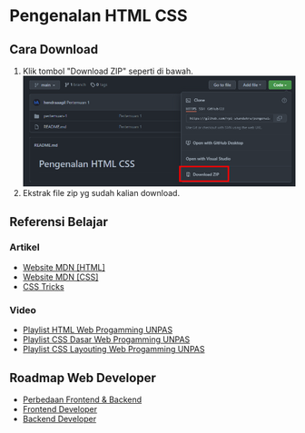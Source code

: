 # Pengenalan HTML CSS

## Cara Download

1. Klik tombol "Download ZIP" seperti di bawah.
   ![Cara download 1](images/cara-download-1.png)
2. Ekstrak file zip yg sudah kalian download.

## Referensi Belajar

### Artikel

- [Website MDN [HTML]](https://developer.mozilla.org/en-US/docs/Web/HTML)
- [Website MDN [CSS]](https://developer.mozilla.org/en-US/docs/Web/CSS)
- [CSS Tricks](https://css-tricks.com/)

### Video

- [Playlist HTML Web Progamming UNPAS](https://www.youtube.com/playlist?list=PLFIM0718LjIVuONHysfOK0ZtiqUWvrx4F)
- [Playlist CSS Dasar Web Progamming UNPAS](https://www.youtube.com/playlist?list=PLFIM0718LjIUBrbm6Gdh6k7ZUvPIAZm7p)
- [Playlist CSS Layouting Web Progamming UNPAS](https://www.youtube.com/playlist?list=PLFIM0718LjIUu4Ju9GUL5zpLcuq08TKYr)

## Roadmap Web Developer

- [Perbedaan Frontend & Backend](https://glints.com/id/lowongan/perbedaan-front-end-dan-back-end)
- [Frontend Developer](https://roadmap.sh/frontend)
- [Backend Developer](https://roadmap.sh/backend)
